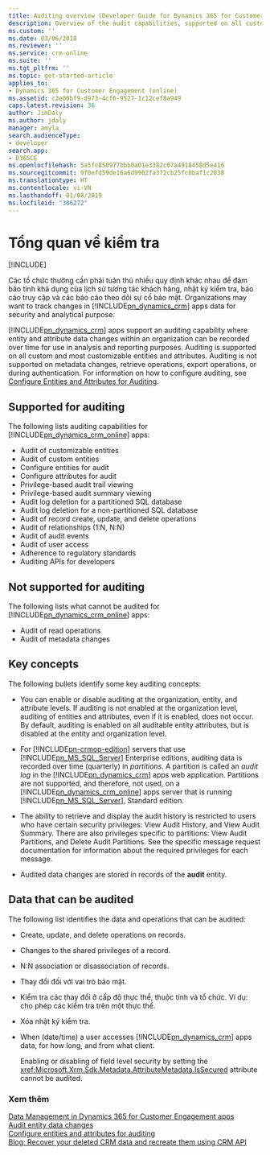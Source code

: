 ```yaml
---
title: Auditing overview (Developer Guide for Dynamics 365 for Customer Engagement apps) | MicrosoftDocs
description: Overview of the audit capabilities, supported on all custom and most customizable entities and attributes, but not supported on metadata changes, retrieve operations, export operations, or during authentication.
ms.custom: ''
ms.date: 03/06/2018
ms.reviewer: ''
ms.service: crm-online
ms.suite: ''
ms.tgt_pltfrm: ''
ms.topic: get-started-article
applies_to:
- Dynamics 365 for Customer Engagement (online)
ms.assetid: c3e00bf9-d973-4cf6-9527-1c12cef8a949
caps.latest.revision: 36
author: JimDaly
ms.author: jdaly
manager: amyla
search.audienceType:
- developer
search.app:
- D365CE
ms.openlocfilehash: 5a5fc850977bbb0a01e3382c07a4918458d5e416
ms.sourcegitcommit: 9f0efd59de16a6d9902fa372cb25fc0baf1c2838
ms.translationtype: HT
ms.contentlocale: vi-VN
ms.lasthandoff: 01/08/2019
ms.locfileid: "386272"
---
```

# <a name="auditing-overview"></a>Tổng quan về kiểm tra

[!INCLUDE[](../includes/cc_applies_to_update_9_0_0.md)]

Các tổ chức thường cần phải tuân thủ nhiều quy định khác nhau để đảm bảo tính khả dụng của lịch sử tương tác khách hàng, nhật ký kiểm tra, báo cáo truy cập và các báo cáo theo dõi sự cố bảo mật. Organizations may want to track changes in [!INCLUDE[pn_dynamics_crm](../includes/pn-dynamics-crm.md)] apps data for security and analytical purpose.  
  
 [!INCLUDE[pn_dynamics_crm](../includes/pn-dynamics-crm.md)] apps support an auditing capability where entity and attribute data changes within an organization can be recorded over time for use in analysis and reporting purposes. Auditing is supported on all custom and most customizable entities and attributes. Auditing is not supported on metadata changes, retrieve operations, export operations, or during authentication. For information on how to configure auditing, see [Configure Entities and Attributes for Auditing](configure-entities-attributes-auditing.md).  
  
## <a name="supported-for-auditing"></a>Supported for auditing  
 The following lists auditing capabilities for [!INCLUDE[pn_dynamics_crm_online](../includes/pn-dynamics-crm-online.md)] apps:  
<!-- TODO: Jim, I don't think this is online only. Please correct the tokens here. -->
  
* Audit of customizable entities
* Audit of custom entities
* Configure entities for audit
* Configure attributes for audit
* Privilege-based audit trail viewing
* Privilege-based audit summary viewing
* Audit log deletion for a partitioned SQL database  
* Audit log deletion for a non-partitioned SQL database 
* Audit of record create, update, and delete operations
* Audit of relationships (1:N, N:N) 
* Audit of audit events
* Audit of user access
* Adherence to regulatory standards
* Auditing APIs for developers
  
## <a name="not-supported-for-auditing"></a>Not supported for auditing  
 The following lists what cannot be audited for [!INCLUDE[pn_dynamics_crm_online](../includes/pn-dynamics-crm-online.md)] apps:  
  
* Audit of read operations
* Audit of metadata changes 
  
## <a name="key-concepts"></a>Key concepts  
 The following bullets identify some key auditing concepts:  
  
- You can enable or disable auditing at the organization, entity, and attribute levels. If auditing is not enabled at the organization level, auditing of entities and attributes, even if it is enabled, does not occur. By default, auditing is enabled on all auditable entity attributes, but is disabled at the entity and organization level.  
  
- For [!INCLUDE[pn-crmop-edition](../includes/pn-crm-onprem.md)] servers that use [!INCLUDE[pn_MS_SQL_Server](../includes/pn-ms-sql-server.md)] Enterprise editions, auditing data is recorded over time (quarterly) in *partitions*. A partition is called an *audit log* in the [!INCLUDE[pn_dynamics_crm](../includes/pn-dynamics-crm.md)] apps web application. Partitions are not supported, and therefore, not used, on a [!INCLUDE[pn_dynamics_crm_online](../includes/pn-dynamics-crm-online.md)] apps server that is running [!INCLUDE[pn_MS_SQL_Server](../includes/pn-ms-sql-server.md)], Standard edition.  
  
- The ability to retrieve and display the audit history is restricted to users who have certain security privileges: View Audit History, and View Audit Summary. There are also privileges specific to partitions: View Audit Partitions, and Delete Audit Partitions. See the specific message request documentation for information about the required privileges for each message.  
  
- Audited data changes are stored in records of the **audit** entity.  
  
## <a name="data-that-can-be-audited"></a>Data that can be audited  
 The following list identifies the data and operations that can be audited:  
  
- Create, update, and delete operations on records.  
  
- Changes to the shared privileges of a record.  
  
- N:N association or disassociation of records.  
  
- Thay đổi đối với vai trò bảo mật.  
  
- Kiểm tra các thay đổi ở cấp độ thực thể, thuộc tính và tổ chức. Ví dụ: cho phép các kiểm tra trên một thực thể.  
  
- Xóa nhật ký kiểm tra.  
  
- When (date/time) a user accesses [!INCLUDE[pn_dynamics_crm](../includes/pn-dynamics-crm.md)] apps data, for how long, and from what client.  
  
  Enabling or disabling of field level security by setting the <xref:Microsoft.Xrm.Sdk.Metadata.AttributeMetadata.IsSecured> attribute cannot be audited.  
  
### <a name="see-also"></a>Xem thêm
 [Data Management in Dynamics 365 for Customer Engagement apps](manage-data.md)   
 [Audit entity data changes](audit-entity-data-changes.md)   
 [Configure entities and attributes for auditing](configure-entities-attributes-auditing.md)       
 [Blog: Recover your deleted CRM data and recreate them using CRM API](http://blogs.msdn.com/b/crm/archive/2011/05/23/recover-your-deleted-crm-data-and-recreate-them-using-crm-api.aspx)
